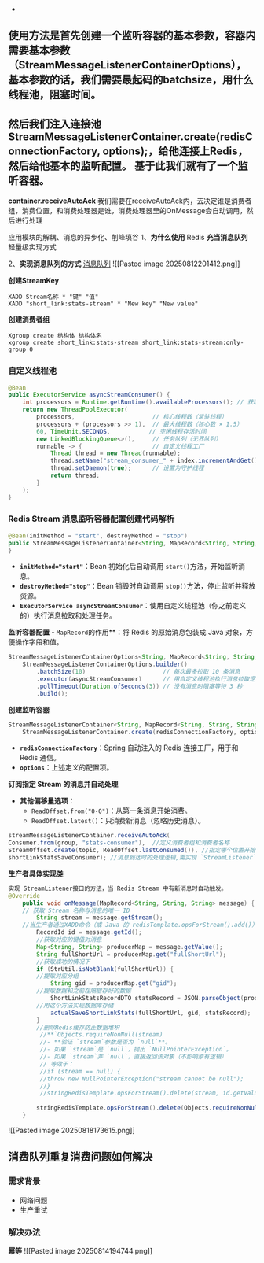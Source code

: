 - 
使用方法是首先创建一个监听容器的基本参数，容器内需要基本参数（**StreamMessageListenerContainerOptions**），基本参数的话，我们需要最起码的batchsize，用什么线程池，阻塞时间。
- 
然后我们注入连接池**StreamMessageListenerContainer.create(redisConnectionFactory, options)**;，给他连接上Redis，然后给他基本的监听配置。 基于此我们就有了一个监听容器。
- 
**container.receiveAutoAck** 我们需要在receiveAutoAck内，去决定谁是消费者组，消费位置，和消费处理器是谁，消费处理器里的OnMessage会自动调用，然后进行处理

应用模块的解耦、消息的异步化、削峰填谷
1、**为什么使用** Redis **充当消息队列**
    轻量级实现方式

2、**实现消息队列的方式**
[消息队列](https://mp.weixin.qq.com/s/gCUT5TcCQRAxYkTJfTRjJw)
![[Pasted image 20250812201412.png]]

**创建StreamKey**
```redis
XADD Stream名称 * "键" "值"
XADD "short_link:stats-stream" * "New key" "New value"
```
**创建消费者组**
```redis
Xgroup create 结构体 结构体名
xgroup create short_link:stats-stream short_link:stats-stream:only-group 0
```

### **自定义线程池**
```java
@Bean
public ExecutorService asyncStreamConsumer() {
    int processors = Runtime.getRuntime().availableProcessors(); // 获取CPU核心数
    return new ThreadPoolExecutor(
        processors,                      // 核心线程数（常驻线程）
        processors + (processors >> 1),  // 最大线程数（核心数 × 1.5）
        60, TimeUnit.SECONDS,           // 空闲线程存活时间
        new LinkedBlockingQueue<>(),     // 任务队列（无界队列）
        runnable -> {                    // 自定义线程工厂
            Thread thread = new Thread(runnable);
            thread.setName("stream_consumer_" + index.incrementAndGet());
            thread.setDaemon(true);      // 设置为守护线程
            return thread;
        }
    );
}
```
### ​**​Redis Stream 消息监听容器配置创建代码解析​**
```java
@Bean(initMethod = "start", destroyMethod = "stop")
public StreamMessageListenerContainer<String, MapRecord<String, String, String>> streamMessageListenerContainer( ExecutorService asyncStreamConsumer ){// 注入自定义线程池
}
```
- ​**​`initMethod="start"`​**​：Bean 初始化后自动调用 `start()`方法，开始监听消息。
- ​**​`destroyMethod="stop"`​**​：Bean 销毁时自动调用 `stop()`方法，停止监听并释放资源。
- ​**​`ExecutorService asyncStreamConsumer`​**​：使用自定义线程池（你之前定义的）执行消息拉取和处理任务。

**监听容器配置​**
​​- `MapRecord`的作用​**​：将 Redis 的原始消息包装成 Java 对象，方便操作字段和值。
```java
StreamMessageListenerContainerOptions<String, MapRecord<String, String, String>> options =
    StreamMessageListenerContainerOptions.builder()
        .batchSize(10)                      // 每次最多拉取 10 条消息
        .executor(asyncStreamConsumer)      // 用自定义线程池执行消息拉取逻辑
        .pollTimeout(Duration.ofSeconds(3)) // 没有消息时阻塞等待 3 秒
        .build();
```

**创建监听容器​**
```java
StreamMessageListenerContainer<String, MapRecord<String, String, String>> container =
    StreamMessageListenerContainer.create(redisConnectionFactory, options);
```
- ​**​`redisConnectionFactory`​**​：Spring 自动注入的 Redis 连接工厂，用于和 Redis 通信。
- ​**​`options`​**​：上述定义的配置项。

**订阅指定 Stream 的消息并自动处理**
 - ​**​其他偏移量选项​**​：
    - `ReadOffset.from("0-0")`：从第一条消息开始消费。
    - `ReadOffset.latest()`：只消费新消息（忽略历史消息）。
```java
streamMessageListenerContainer.receiveAutoAck(
Consumer.from(group, "stats-consumer"),  //定义消费者组和消费者名称
StreamOffset.create(topic, ReadOffset.lastConsumed()), //指定哪个位置开始消费
shortLinkStatsSaveConsumer); //消息到达时的处理逻辑,需实现 `StreamListener`接口或使用 Lambda
```




**生产者具体实现类**
```java
实现 StreamListener接口的方法，当 Redis Stream 中有新消息时自动触发。
@Override
    public void onMessage(MapRecord<String, String, String> message) {
    // 获取 Stream 名称与消息的唯一 ID
        String stream = message.getStream();
    //当生产者通过XADD命令（或 Java 的 redisTemplate.opsForStream().add()）向 Stream 写入消息时，​Redis 会自动为消息分配一个唯一 ID​​。
        RecordId id = message.getId();
        //获取对应的键值对消息
        Map<String, String> producerMap = message.getValue();
        String fullShortUrl = producerMap.get("fullShortUrl");
        //获取成功的情况下
        if (StrUtil.isNotBlank(fullShortUrl)) {
        //提取对应分组
            String gid = producerMap.get("gid");
        //提取数据和之前在隔壁存好的数据
            ShortLinkStatsRecordDTO statsRecord = JSON.parseObject(producerMap.get("statsRecord"), ShortLinkStatsRecordDTO.class);
        //用这个方法实现数据库存储
            actualSaveShortLinkStats(fullShortUrl, gid, statsRecord);
        }
        //删除Redis缓存防止数据堆积
         //**`Objects.requireNonNull(stream)​​
         //- ​**​验证 `stream`参数是否为 `null`​**​。
         //- 如果 `stream`是 `null`，抛出 `NullPointerException`。
         //- 如果 `stream`非 `null`，直接返回该对象（不影响原有逻辑）
         // 等效于： 
         //if (stream == null) { 
         //throw new NullPointerException("stream cannot be null"); 
         //} 
         //stringRedisTemplate.opsForStream().delete(stream, id.getValue());
         
        stringRedisTemplate.opsForStream().delete(Objects.requireNonNull(stream), id.getValue());
    }
```

![[Pasted image 20250818173615.png]]
## 消费队列重复消费问题如何解决
### 需求背景

- 网络问题
- 生产重试

### 解决办法
**幂等**
![[Pasted image 20250814194744.png]]